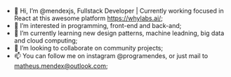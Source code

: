 - 👋 Hi, I’m @mendexjs, Fullstack Developer | Currently working focused in React at this awesome platform https://whylabs.ai/;
- 👀 I’m interested in programming, front-end and back-and;
- 🌱 I’m currently learning new design patterns, machine leadning, big data and cloud computing;
- 💞️ I’m looking to collaborate on community projects;
- 📫 You can follow me on instagram @programendes, or just mail to matheus.mendex@outlook.com;
